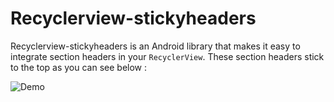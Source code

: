 ---
---

# Recyclerview-stickyheaders

Recyclerview-stickyheaders is an Android library that makes it easy to integrate section headers in your ```RecyclerView```. These section headers stick to the top as you can see below :

![Demo](images/demo.gif)